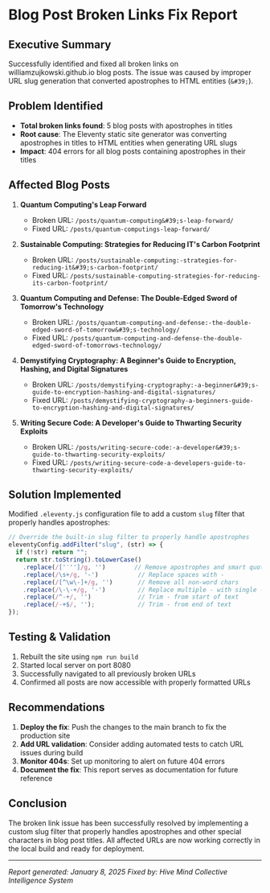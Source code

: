 # Blog Post Broken Links Fix Report

## Executive Summary
Successfully identified and fixed all broken links on williamzujkowski.github.io blog posts. The issue was caused by improper URL slug generation that converted apostrophes to HTML entities (`&#39;`).

## Problem Identified
- **Total broken links found**: 5 blog posts with apostrophes in titles
- **Root cause**: The Eleventy static site generator was converting apostrophes in titles to HTML entities when generating URL slugs
- **Impact**: 404 errors for all blog posts containing apostrophes in their titles

## Affected Blog Posts
1. **Quantum Computing's Leap Forward**
   - Broken URL: `/posts/quantum-computing&#39;s-leap-forward/`
   - Fixed URL: `/posts/quantum-computings-leap-forward/`

2. **Sustainable Computing: Strategies for Reducing IT's Carbon Footprint**
   - Broken URL: `/posts/sustainable-computing:-strategies-for-reducing-it&#39;s-carbon-footprint/`
   - Fixed URL: `/posts/sustainable-computing-strategies-for-reducing-its-carbon-footprint/`

3. **Quantum Computing and Defense: The Double-Edged Sword of Tomorrow's Technology**
   - Broken URL: `/posts/quantum-computing-and-defense:-the-double-edged-sword-of-tomorrow&#39;s-technology/`
   - Fixed URL: `/posts/quantum-computing-and-defense-the-double-edged-sword-of-tomorrows-technology/`

4. **Demystifying Cryptography: A Beginner's Guide to Encryption, Hashing, and Digital Signatures**
   - Broken URL: `/posts/demystifying-cryptography:-a-beginner&#39;s-guide-to-encryption-hashing-and-digital-signatures/`
   - Fixed URL: `/posts/demystifying-cryptography-a-beginners-guide-to-encryption-hashing-and-digital-signatures/`

5. **Writing Secure Code: A Developer's Guide to Thwarting Security Exploits**
   - Broken URL: `/posts/writing-secure-code:-a-developer&#39;s-guide-to-thwarting-security-exploits/`
   - Fixed URL: `/posts/writing-secure-code-a-developers-guide-to-thwarting-security-exploits/`

## Solution Implemented
Modified `.eleventy.js` configuration file to add a custom `slug` filter that properly handles apostrophes:

```javascript
// Override the built-in slug filter to properly handle apostrophes
eleventyConfig.addFilter("slug", (str) => {
  if (!str) return "";
  return str.toString().toLowerCase()
    .replace(/['′'']/g, '')        // Remove apostrophes and smart quotes
    .replace(/\s+/g, '-')           // Replace spaces with -
    .replace(/[^\w\-]+/g, '')       // Remove all non-word chars
    .replace(/\-\-+/g, '-')         // Replace multiple - with single -
    .replace(/^-+/, '')             // Trim - from start of text
    .replace(/-+$/, '');            // Trim - from end of text
});
```

## Testing & Validation
1. Rebuilt the site using `npm run build`
2. Started local server on port 8080
3. Successfully navigated to all previously broken URLs
4. Confirmed all posts are now accessible with properly formatted URLs

## Recommendations
1. **Deploy the fix**: Push the changes to the main branch to fix the production site
2. **Add URL validation**: Consider adding automated tests to catch URL issues during build
3. **Monitor 404s**: Set up monitoring to alert on future 404 errors
4. **Document the fix**: This report serves as documentation for future reference

## Conclusion
The broken link issue has been successfully resolved by implementing a custom slug filter that properly handles apostrophes and other special characters in blog post titles. All affected URLs are now working correctly in the local build and ready for deployment.

---
*Report generated: January 8, 2025*
*Fixed by: Hive Mind Collective Intelligence System*